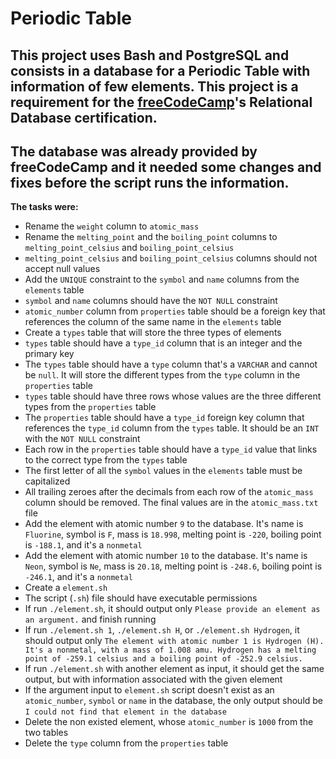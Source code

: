 # Periodic Table

## This project uses Bash and PostgreSQL and consists in a database for a Periodic Table with information of few elements. This project is a requirement for the [freeCodeCamp](www.freecodecamp.org/)'s Relational Database certification.

## The database was already provided by freeCodeCamp and it needed some changes and fixes before the script runs the information.

**The tasks were:**

- Rename the `weight` column to `atomic_mass`
- Rename the `melting_point` and the `boiling_point` columns to `melting_point_celsius` and `boiling_point_celsius`
- `melting_point_celsius` and `boiling_point_celsius` columns should not accept null values
- Add the `UNIQUE` constraint to the `symbol` and `name` columns from the `elements` table
- `symbol` and `name` columns should have the `NOT NULL` constraint
- `atomic_number` column from `properties` table should be a foreign key that references the column of the same name in the `elements` table
- Create a `types` table that will store the three types of elements
- `types` table should have a `type_id` column that is an integer and the primary key
- The `types` table should have a `type` column that's a `VARCHAR` and cannot be `null`. It will store the different types from the `type` column in the `properties` table
- `types` table should have three rows whose values are the three different types from the `properties` table
- The `properties` table should have a `type_id` foreign key column that references the `type_id` column from the `types` table. It should be an `INT` with the `NOT NULL` constraint
- Each row in the `properties` table should have a `type_id` value that links to the correct type from the `types` table
- The first letter of all the `symbol` values in the `elements` table must be capitalized
- All trailing zeroes after the decimals from each row of the `atomic_mass` column should be removed. The final values are in the `atomic_mass.txt` file
- Add the element with atomic number `9` to the database. It's name is `Fluorine`, symbol is `F`, mass is `18.998`, melting point is `-220`, boiling point is `-188.1`, and it's a `nonmetal`
- Add the element with atomic number `10` to the database. It's name is `Neon`, symbol is `Ne`, mass is `20.18`, melting point is `-248.6`, boiling point is `-246.1`, and it's a `nonmetal`
- Create a `element.sh`
- The script (`.sh`) file should have executable permissions
- If run `./element.sh`, it should output only `Please provide an element as an argument.` and finish running
- If run `./element.sh 1`, `./element.sh H`, or `./element.sh Hydrogen`, it should output only `The element with atomic number 1 is Hydrogen (H). It's a nonmetal, with a mass of 1.008 amu. Hydrogen has a melting point of -259.1 celsius and a boiling point of -252.9 celsius.`
- If run `./element.sh` with another element as input, it should get the same output, but with information associated with the given element
- If the argument input to `element.sh` script doesn't exist as an `atomic_number`, `symbol` or `name` in the database, the only output should be `I could not find that element in the database`
- Delete the non existed element, whose `atomic_number` is `1000` from the two tables
- Delete the `type` column from the `properties` table 
